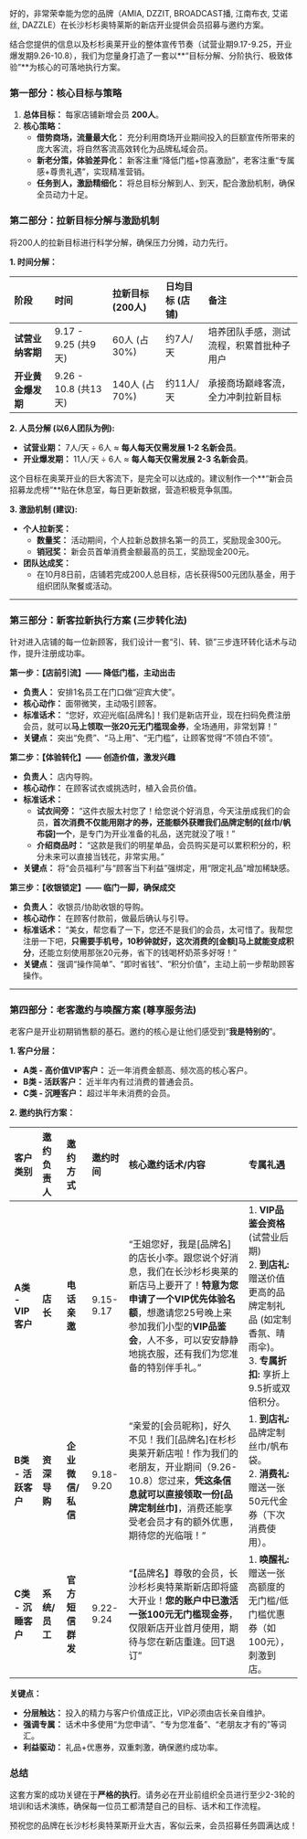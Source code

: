 好的，非常荣幸能为您的品牌（AMIA, DZZIT, BROADCAST播, 江南布衣, 艾诺丝, DAZZLE）在长沙杉杉奥特莱斯的新店开业提供会员招募与邀约方案。

结合您提供的信息以及杉杉奥莱开业的整体宣传节奏（试营业期9.17-9.25，开业爆发期9.26-10.8），我们为您量身打造了一套以**“目标分解、分阶执行、极致体验”**为核心的可落地执行方案。

### **第一部分：核心目标与策略**

1.  **总体目标：** 每家店铺新增会员 **200人**。
2.  **核心策略：**
    *   **借势商场，流量最大化：** 充分利用商场开业期间投入的巨额宣传所带来的庞大客流，将自然客流高效转化为品牌私域会员。
    *   **新老分策，体验差异化：** 新客注重“降低门槛+惊喜激励”，老客注重“专属感+尊贵礼遇”，实现精准营销。
    *   **任务到人，激励精细化：** 将总目标分解到人、到天，配合激励机制，确保全员动力十足。

### **第二部分：拉新目标分解与激励机制**

将200人的拉新目标进行科学分解，确保压力分摊，动力先行。

**1. 时间分解：**

| **阶段**           | **时间**             | **拉新目标 (200人)** | **日均目标 (店铺)** | **备注**                                 |
| :----------------- | :------------------- | :------------------- | :------------------ | :--------------------------------------- |
| **试营业纳客期**   | 9.17 - 9.25 (共9天)  | 60人 (占30%)         | 约7人/天            | 培养团队手感，测试流程，积累首批种子用户 |
| **开业黄金爆发期** | 9.26 - 10.8 (共13天) | 140人 (占70%)        | 约11人/天           | 承接商场巅峰客流，全力冲刺拉新目标       |

**2. 人员分解 (以6人团队为例):**

*   **试营业期：** 7人/天 ÷ 6人 ≈ **每人每天仅需发展 1-2 名新会员**。
*   **开业爆发期：** 11人/天 ÷ 6人 ≈ **每人每天仅需发展 2-3 名新会员**。

这个目标在奥莱开业的巨大客流下，是完全可以达成的。建议制作一个**“新会员招募龙虎榜”**贴在休息室，每日更新数据，营造积极竞争氛围。

**3. 激励机制 (建议):**

*   **个人拉新奖：**
    *   **数量奖：** 活动期间，个人拉新总数排名第一的员工，奖励现金300元。
    *   **销冠奖：** 新会员首单消费金额最高的员工，奖励现金200元。
*   **团队达成奖：**
    *   在10月8日前，店铺若完成200人总目标，店长获得500元团队基金，用于组织团队聚餐或活动。

---

### **第三部分：新客拉新执行方案 (三步转化法)**

针对进入店铺的每一位新顾客，我们设计一套“引、转、锁”三步连环转化话术与动作，提升注册成功率。

**第一步：【店前引流】—— 降低门槛，主动出击**

*   **负责人：** 安排1名员工在门口做“迎宾大使”。
*   **核心动作：** 面带微笑，主动吸引顾客。
*   **标准话术：** “您好，欢迎光临[品牌名]！我们是新店开业，现在扫码免费注册会员，就可以**马上领取一张20元无门槛现金券**，全场通用，非常划算！”
*   **关键点：** 突出“免费”、“马上用”、“无门槛”，让顾客觉得“不领白不领”。

**第二步：【体验转化】—— 创造价值，激发兴趣**

*   **负责人：** 店内导购。
*   **核心动作：** 在顾客试衣或挑选时，植入会员价值。
*   **标准话术：**
    *   **试衣间旁：** “这件衣服太衬您了！给您说个好消息，今天注册成我们的会员，**首次消费不仅能用刚才的券，还能额外获赠我们品牌定制的[丝巾/帆布袋]一个**，是专门为开业准备的礼品，送完就没了哦！”
    *   **介绍商品时：** “这款是我们的明星单品，会员购买是可以累积积分的，积分未来可以直接当钱花，非常实用。”
*   **关键点：** 将“会员福利”与“顾客当下利益”强绑定，用“限定礼品”增加稀缺感。

**第三步：【收银锁定】—— 临门一脚，确保成交**

*   **负责人：** 收银员/协助收银的导购。
*   **核心动作：** 在顾客付款前，做最后确认与引导。
*   **标准话术：** “美女，帮您看了一下，您还不是我们的会员，太可惜了。我帮您注册一下吧，**只需要手机号，10秒钟就好，这次消费的[金额]马上就能变成积分**，还能立刻使用那张20元券，省下的钱喝杯奶茶多好呀！”
*   **关键点：** 强调“操作简单”、“即时省钱”、“积分价值”，主动上前一步帮助顾客操作。

---

### **第四部分：老客邀约与唤醒方案 (尊享服务法)**

老客户是开业初期销售额的基石。邀约的核心是让他们感受到“**我是特别的**”。

**1. 客户分层：**

*   **A类 - 高价值VIP客户：** 近一年消费金额高、频次高的核心客户。
*   **B类 - 活跃客户：** 近半年内有过消费的普通会员。
*   **C类 - 沉睡客户：** 超过半年未消费的会员。

**2. 邀约执行方案：**

| **客户类别**       | **邀约负责人** | **邀约方式**      | **邀约时间** | **核心邀约话术/内容**                                        | **专属礼遇**                                                 |
| :----------------- | :------------- | :---------------- | :----------- | :----------------------------------------------------------- | :----------------------------------------------------------- |
| **A类 - VIP客户**  | **店长**       | **电话亲邀**      | 9.15-9.17    | “王姐您好，我是[品牌名]的店长小李。跟您说个好消息，我们在长沙杉杉奥莱的新店马上要开了！**特意为您申请了一个VIP优先体验名额**，想邀请您25号晚上来参加我们小型的**VIP品鉴会**，人不多，可以安安静静地挑衣服，还有我们为您准备的特别伴手礼。” | 1. **VIP品鉴会资格** (试营业后期)<br>2. **到店礼:** 赠送价值更高的品牌定制礼品 (如定制香氛、晴雨伞)。<br>3. **专属折扣:** 享折上9.5折或双倍积分。 |
| **B类 - 活跃客户** | **资深导购**   | **企业微信/私信** | 9.18-9.20    | “亲爱的[会员昵称]，好久不见！我们[品牌名]在杉杉奥莱开新店啦！作为我们的老朋友，开业期间（9.26-10.8）您过来，**凭这条信息就可以直接领取一份[品牌定制丝巾]**，消费还能享受老会员才有的额外优惠，期待您的光临哦！” | 1. **到店礼:** 品牌定制丝巾/帆布袋。<br>2. **消费礼:** 赠送一张50元代金券（下次消费使用）。 |
| **C类 - 沉睡客户** | **系统/员工**  | **官方短信群发**  | 9.22-9.24    | “【品牌名】尊敬的会员，长沙杉杉奥特莱斯新店即将盛大开业！**您的账户中已激活一张100元无门槛现金券**，仅限新店开业首月使用，期待与您在新店重逢。回T退订” | 1. **唤醒礼:** 赠送一张高额度的无门槛/低门槛优惠券（如100元），刺激到店。 |

**关键点：**
*   **分层触达：** 投入的精力与客户价值成正比，VIP必须由店长亲自维护。
*   **强调专属：** 话术中多使用“为您申请”、“专为您准备”、“老朋友才有的”等词汇。
*   **利益驱动：** 礼品+优惠券，双重刺激，确保邀约成功率。

### **总结**

这套方案的成功关键在于**严格的执行**。请务必在开业前组织全员进行至少2-3轮的培训和话术演练，确保每一位员工都清楚自己的目标、话术和工作流程。

预祝您的品牌在长沙杉杉奥特莱斯开业大吉，客似云来，会员招募任务圆满达成！